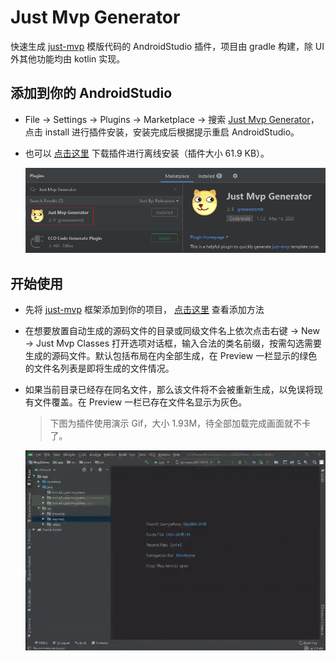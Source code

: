 # Just Mvp Generator
快速生成 [just-mvp](https://github.com/groooooomit/just-mvp) 模版代码的 AndroidStudio 插件，项目由 gradle 构建，除 UI 外其他功能均由 kotlin 实现。

## 添加到你的 AndroidStudio
* File -> Settings -> Plugins -> Marketplace -> 搜索 [Just Mvp Generator](https://plugins.jetbrains.com/plugin/14273-just-mvp-generator)，点击 install 进行插件安装，安装完成后根据提示重启 AndroidStudio。  
* 也可以 [点击这里](https://raw.githubusercontent.com/groooooomit/just-mvp-plugin/master/plugins/just-mvp-plugin-1.1.2.jar) 下载插件进行离线安装（插件大小 61.9 KB）。 

    ![安装插件](https://raw.githubusercontent.com/groooooomit/just-mvp-plugin/master/screenshots/plugins.png)

## 开始使用
* 先将 [just-mvp](https://github.com/groooooomit/just-mvp) 框架添加到你的项目， [点击这里](https://github.com/groooooomit/just-mvp#%E6%B7%BB%E5%8A%A0%E5%88%B0%E4%BD%A0%E7%9A%84%E9%A1%B9%E7%9B%AE) 查看添加方法
* 在想要放置自动生成的源码文件的目录或同级文件名上依次点击右键 -> New -> Just Mvp Classes 打开选项对话框，输入合法的类名前缀，按需勾选需要生成的源码文件。默认包括布局在内全部生成，在 Preview 一栏显示的绿色的文件名列表是即将生成的文件情况。  
* 如果当前目录已经存在同名文件，那么该文件将不会被重新生成，以免误将现有文件覆盖。在 Preview 一栏已存在文件名显示为灰色。  
    > 下图为插件使用演示 Gif，大小 1.93M，待全部加载完成画面就不卡了。


    ![生成 MVP 模板代码](https://raw.githubusercontent.com/groooooomit/just-mvp-plugin/master/screenshots/just-mvp-plugin-demo.gif "gif 大小1.93M，待全部加载完就不卡了")
